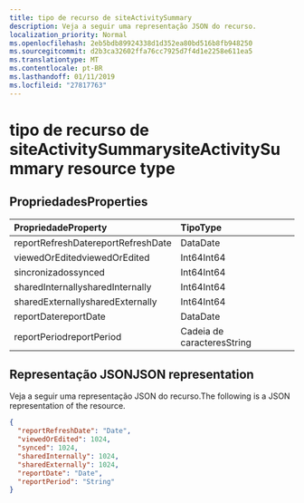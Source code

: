 ```yaml
---
title: tipo de recurso de siteActivitySummary
description: Veja a seguir uma representação JSON do recurso.
localization_priority: Normal
ms.openlocfilehash: 2eb5bdb89924338d1d352ea80bd516b8fb948250
ms.sourcegitcommit: d2b3ca32602ffa76cc7925d7f4d1e2258e611ea5
ms.translationtype: MT
ms.contentlocale: pt-BR
ms.lasthandoff: 01/11/2019
ms.locfileid: "27817763"
---
```

# <a name="siteactivitysummary-resource-type"></a><span data-ttu-id="eadbb-103">tipo de recurso de siteActivitySummary</span><span class="sxs-lookup"><span data-stu-id="eadbb-103">siteActivitySummary resource type</span></span>

## <a name="properties"></a><span data-ttu-id="eadbb-104">Propriedades</span><span class="sxs-lookup"><span data-stu-id="eadbb-104">Properties</span></span>

| <span data-ttu-id="eadbb-105">Propriedade</span><span class="sxs-lookup"><span data-stu-id="eadbb-105">Property</span></span>          | <span data-ttu-id="eadbb-106">Tipo</span><span class="sxs-lookup"><span data-stu-id="eadbb-106">Type</span></span>   |
| :---------------- | :----- |
| <span data-ttu-id="eadbb-107">reportRefreshDate</span><span class="sxs-lookup"><span data-stu-id="eadbb-107">reportRefreshDate</span></span> | <span data-ttu-id="eadbb-108">Data</span><span class="sxs-lookup"><span data-stu-id="eadbb-108">Date</span></span>   |
| <span data-ttu-id="eadbb-109">viewedOrEdited</span><span class="sxs-lookup"><span data-stu-id="eadbb-109">viewedOrEdited</span></span>    | <span data-ttu-id="eadbb-110">Int64</span><span class="sxs-lookup"><span data-stu-id="eadbb-110">Int64</span></span>  |
| <span data-ttu-id="eadbb-111">sincronizados</span><span class="sxs-lookup"><span data-stu-id="eadbb-111">synced</span></span>            | <span data-ttu-id="eadbb-112">Int64</span><span class="sxs-lookup"><span data-stu-id="eadbb-112">Int64</span></span>  |
| <span data-ttu-id="eadbb-113">sharedInternally</span><span class="sxs-lookup"><span data-stu-id="eadbb-113">sharedInternally</span></span>  | <span data-ttu-id="eadbb-114">Int64</span><span class="sxs-lookup"><span data-stu-id="eadbb-114">Int64</span></span>  |
| <span data-ttu-id="eadbb-115">sharedExternally</span><span class="sxs-lookup"><span data-stu-id="eadbb-115">sharedExternally</span></span>  | <span data-ttu-id="eadbb-116">Int64</span><span class="sxs-lookup"><span data-stu-id="eadbb-116">Int64</span></span>  |
| <span data-ttu-id="eadbb-117">reportDate</span><span class="sxs-lookup"><span data-stu-id="eadbb-117">reportDate</span></span>        | <span data-ttu-id="eadbb-118">Data</span><span class="sxs-lookup"><span data-stu-id="eadbb-118">Date</span></span>   |
| <span data-ttu-id="eadbb-119">reportPeriod</span><span class="sxs-lookup"><span data-stu-id="eadbb-119">reportPeriod</span></span>      | <span data-ttu-id="eadbb-120">Cadeia de caracteres</span><span class="sxs-lookup"><span data-stu-id="eadbb-120">String</span></span> |

## <a name="json-representation"></a><span data-ttu-id="eadbb-121">Representação JSON</span><span class="sxs-lookup"><span data-stu-id="eadbb-121">JSON representation</span></span>

<span data-ttu-id="eadbb-122">Veja a seguir uma representação JSON do recurso.</span><span class="sxs-lookup"><span data-stu-id="eadbb-122">The following is a JSON representation of the resource.</span></span>

<!-- {
  "blockType": "resource",
  "@odata.type": "microsoft.graph.siteActivitySummary"
} -->

```json
{
  "reportRefreshDate": "Date", 
  "viewedOrEdited": 1024, 
  "synced": 1024, 
  "sharedInternally": 1024, 
  "sharedExternally": 1024, 
  "reportDate": "Date", 
  "reportPeriod": "String"
}
```
